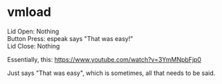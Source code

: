 vmload
============

Lid Open: Nothing  
Button Press: espeak says "That was easy!"  
Lid Close: Nothing  

Essentially, this: https://www.youtube.com/watch?v=3YmMNpbFjp0

Just says "That was easy", which is sometimes, all that needs to be said.
